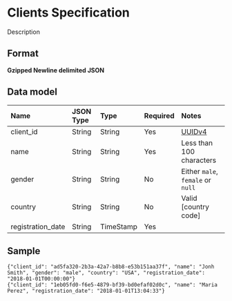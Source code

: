 # Clients Specification

Description

## Format

**Gzipped Newline delimited JSON**

## Data model

Name              | JSON Type | Type      | Required | Notes
:-----------------|:----------|:----------|:---------|:---------------------------------
client_id         | String    | String    | Yes      | [UUIDv4]
name              | String    | String    | Yes      | Less than 100 characters
gender            | String    | String    | No       | Either `male`, `female` or `null`
country           | String    | String    | No       | Valid [country code]
registration_date | String    | TimeStamp | Yes      |

## Sample

```jsonl
{"client_id": "ad5fa320-2b3a-42a7-b8b8-e53b151aa37f", "name": "Jonh Smith", "gender": "male", "country": "USA", "registration_date": "2018-01-01T00:00:00"}
{"client_id": "1eb05fd0-f6e5-4879-bf39-bd0efaf02d0c", "name": "Maria Perez", "registration_date": "2018-01-01T13:04:33"}
```

[UUIDv4]: https://en.wikipedia.org/wiki/Universally_unique_identifier#Version_4_(random)
[country_codes]: /appendixes/country_codes
